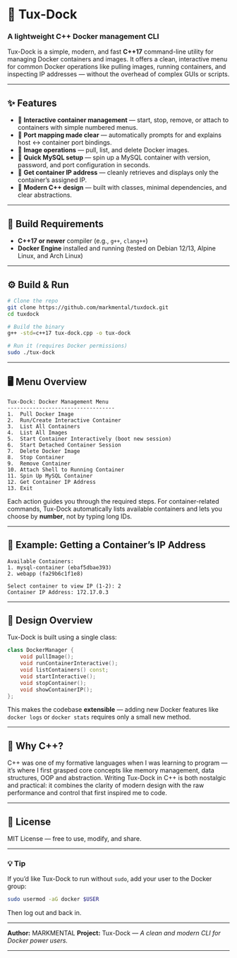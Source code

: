 # 🐧 Tux-Dock
### A lightweight C++ Docker management CLI

Tux-Dock is a simple, modern, and fast **C++17** command-line utility for managing Docker containers and images.
It offers a clean, interactive menu for common Docker operations like pulling images, running containers, and inspecting IP addresses — without the overhead of complex GUIs or scripts.

---

## ✨ Features

- 🔹 **Interactive container management** — start, stop, remove, or attach to containers with simple numbered menus.
- 🔹 **Port mapping made clear** — automatically prompts for and explains host ↔ container port bindings.
- 🔹 **Image operations** — pull, list, and delete Docker images.
- 🔹 **Quick MySQL setup** — spin up a MySQL container with version, password, and port configuration in seconds.
- 🔹 **Get container IP address** — cleanly retrieves and displays only the container’s assigned IP.
- 🔹 **Modern C++ design** — built with classes, minimal dependencies, and clear abstractions.

---

## 🧩 Build Requirements

- **C++17 or newer** compiler
  (e.g., `g++`, `clang++`)
- **Docker Engine** installed and running
  (tested on Debian 12/13, Alpine Linux, and Arch Linux)

---

## ⚙️ Build & Run

```bash
# Clone the repo
git clone https://github.com/markmental/tuxdock.git
cd tuxdock

# Build the binary
g++ -std=c++17 tux-dock.cpp -o tux-dock

# Run it (requires Docker permissions)
sudo ./tux-dock
````

---

## 🖥️ Menu Overview

```
Tux-Dock: Docker Management Menu
----------------------------------
1.  Pull Docker Image
2.  Run/Create Interactive Container
3.  List All Containers
4.  List All Images
5.  Start Container Interactively (boot new session)
6.  Start Detached Container Session
7.  Delete Docker Image
8.  Stop Container
9.  Remove Container
10. Attach Shell to Running Container
11. Spin Up MySQL Container
12. Get Container IP Address
13. Exit
```

Each action guides you through the required steps.
For container-related commands, Tux-Dock automatically lists available containers and lets you choose by **number**, not by typing long IDs.

---

## 📡 Example: Getting a Container’s IP Address

```
Available Containers:
1. mysql-container (ebaf5dbae393)
2. webapp (fa29b6c1f1e8)

Select container to view IP (1-2): 2
Container IP Address: 172.17.0.3
```

---

## 🧱 Design Overview

Tux-Dock is built using a single class:

```cpp
class DockerManager {
    void pullImage();
    void runContainerInteractive();
    void listContainers() const;
    void startInteractive();
    void stopContainer();
    void showContainerIP();
};
```

This makes the codebase **extensible** — adding new Docker features like `docker logs` or `docker stats` requires only a small new method.

---

## 🧠 Why C++?

C++ was one of my formative languages when I was learning to program — it’s where I first grasped core concepts like memory management, data structures, OOP and abstraction.
Writing Tux-Dock in C++ is both nostalgic and practical: it combines the clarity of modern design with the raw performance and control that first inspired me to code.

---

## 📜 License

MIT License — free to use, modify, and share.

---

### 💡 Tip

If you’d like Tux-Dock to run without `sudo`, add your user to the Docker group:

```bash
sudo usermod -aG docker $USER
```

Then log out and back in.

---

**Author:** MARKMENTAL
**Project:** Tux-Dock — *A clean and modern CLI for Docker power users.*


---
